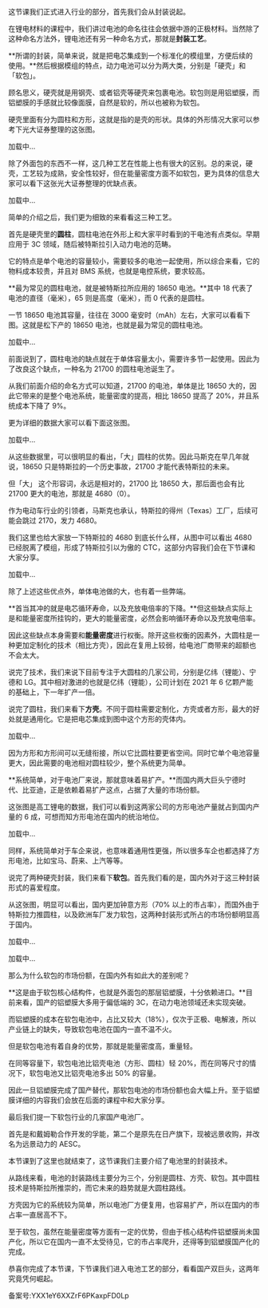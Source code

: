 这节课我们正式进入行业的部分，首先我们会从封装说起。 

在锂电材料的课程中，我们讲过电池的命名往往会依据中游的正极材料。当然除了这种命名方法外，锂电池还有另一种命名方式，那就是**封装工艺**。

**所谓的封装，简单来说，就是把电芯集成到一个标准化的模组里，方便后续的使用。**然后根据模组的特点，动力电池可以分为两大类，分别是「硬壳」和「软包」。

顾名思义，硬壳就是用钢壳、或者铝壳等硬壳来包裹电池。软包则是用铝塑膜，而铝塑膜的手感就比较像面膜，自然是软的，所以也被称为软包。

硬壳里面有分为圆柱和方形，这就是指的是壳的形状。具体的外形情况大家可以参考下光大证券整理的这张图。 

加载中...

除了外面包的东西不一样，这几种工艺在性能上也有很大的区别。总的来说，硬壳，工艺较为成熟，安全性较好，但在能量密度方面不如软包，更为具体的信息大家可以看下这张光大证券整理的优缺点表。 

加载中...

简单的介绍之后，我们更为细致的来看看这三种工艺。  

首先是硬壳里的**圆柱**，圆柱电池在外形上和大家平时看到的干电池有点类似。早期应用于 3C 领域，随后被特斯拉引入动力电池的范畴。 

它的特点是单个电池的容量较小，需要较多的电池一起使用，所以综合来看，它的物料成本较贵，并且对 BMS 系统，也就是电控系统，要求较高。

**最为常见的圆柱电池，就是被特斯拉所应用的 18650 电池。**其中 18 代表了电池的直径（毫米），65 则是高度（毫米），而 0 代表的是圆柱。

一节 18650 电池其容量，往往在 3000 毫安时（mAh）左右，大家可以看看下图。这就是松下产的 18650 电池，也就是最为常见的圆柱电池。

加载中...

前面说到了，圆柱电池的缺点就在于单体容量太小，需要许多节一起使用。因此为了改良这个缺点，一种名为 21700 的圆柱电池诞生了。

从我们前面介绍的命名方式可以知道，21700 的电池，单体是比 18650 大的，因此它带来的是整个电池系统，能量密度的提高，相比 18650 提高了 20\%，并且系统成本下降了 9\%。

更为详细的数据大家可以看下面这张图。 

加载中...

从这些数据里，可以很明显的看出，「大」圆柱的优势。因此马斯克在早几年就说，18650 只是特斯拉的一个历史事故，21700 才能代表特斯拉的未来。

但「大」 这个形容词，永远是相对的，21700 比 18650 大，那后面也会有比 21700 更大的电池，那就是 4680（0）。

作为电动车行业的引领者，马斯克也承认，特斯拉的得州（Texas）工厂，后续可能会跳过 2170，发力 4680。

我们这里也给大家放一下特斯拉的 4680 到底长什么样，从图中可以看出 4680 已经脱离了模组，形成了特斯拉引以为傲的 CTC，这部分内容我们会在下节课和大家分享。 

加载中...

除了上述这些优点外，单体电池做的大，也有着一些弊端。

**首当其冲的就是电芯循环寿命，以及充放电倍率的下降。**但这些缺点实际上是和能量密度所挂钩的，更大的能量密度，必然会影响循环寿命以及充放电倍率。

因此这些缺点本身需要和**能量密度**进行权衡。除开这些权衡的因素外，大圆柱是一种更加定制化的技术（相比方壳），因此在复用上较弱，给电池厂商带来的超额也不会太大。 

说完了技术，我们来说下目前专注于大圆柱的几家公司，分别是亿纬（锂能）、宁德和 LG。其中相对激进的也就是亿纬（锂能），公司计划在 2021 年 6 亿颗产能的基础上，下一年扩产一倍。 

说完了圆柱，我们来看下**方壳**。不同于圆柱需要定制化，方壳或者方形，最大的好处就是通用化。它是把电芯集成到图中这个方形的壳体内。

加载中...

因为方形和方形间可以无缝衔接，所以它比圆柱要更省空间。同时它单个电池容量更大，因此需要的电池相对圆柱较少，整个系统更为简单。 

**系统简单，对于电池厂来说，那就意味着易扩产。**而国内两大巨头宁德时代、比亚迪，正是依赖着易扩产这点，占据了大量的市场份额。

这张图是高工锂电的数据，我们可以看到这两家公司的方形电池产量就占到国内产量的 6 成，可想而知方形电池在国内的统治地位。 

加载中...

同样，系统简单对于车企来说，也意味着通用性更强，所以很多车企也都选择了方形电池，比如宝马、蔚来、上汽等等。 

说完了两种硬壳封装，我们来看下**软包**。首先我们看的是，国内外对于这三种封装形式的喜爱程度。

从这张图，明显可以看出，国内更加钟意方形（70\% 以上的市占率），而国外由于特斯拉力推圆柱，以及欧洲车厂发力软包，这两种封装形式所占的市场份额明显高于国内。 

加载中...

加载中...

那么为什么软包的市场份额，在国内外有如此大的差别呢？ 

**这是由于软包核心结构件，也就是外面包的那层铝塑膜，十分依赖进口。**目前来看，国产的铝塑膜大多用于偏低端的 3C，在动力电池领域还未实现突破。

而铝塑膜的成本在软包电池中，占比又较大（18\%），仅次于正极、电解液，所以产业链上的缺失，导致软包电池在国内一直不温不火。 

但是软包电池有着自身的优势，那就是能量密度高，重量轻。

在同等容量下，软包电池比铝壳电池（方形、圆柱）轻 20\%，而在同等尺寸的情况下，软包电池又比铝壳电池多出 50\% 的容量。 

因此一旦铝塑膜完成了国产替代，那软包电池的市场份额也会大幅上升。至于铝塑膜详细的内容我们会放在后面的课程中和大家分享。 

最后我们提一下软包行业的几家国产电池厂。

首先是和戴姆勒合作开发的孚能，第二个是原先在日产旗下，现被远景收购，并改名为远景动力的 AESC。 

本节课到了这里也就结束了，这节课我们主要介绍了电池里的封装技术。

从路线来看，电池的封装路线主要分为三个，分别是圆柱、方壳、软包。其中圆柱技术是特斯拉所推崇的，而它未来的趋势就是大圆柱路线。

方壳因为它的系统较为简单，所以电池厂方便复用，也容易扩产，所以在国内的市占率一直居高不下。

至于软包，虽然在能量密度等方面有一定的优势，但由于核心结构件铝塑膜尚未国产化，所以它在国内一直不太受待见，它的市占率爬升，还得等到铝塑膜国产化的完成。 

恭喜你完成了本节课，下节课我们进入电池工艺的部分，看看国产双巨头，这两年究竟凭何崛起。

  

备案号:YXX1eY6XXZrF6PKaxpFD0Lp
